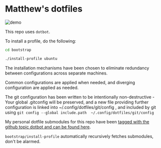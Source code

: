 # Matthew's dotfiles

![demo](https://user-images.githubusercontent.com/39424834/94018765-4b931780-fdf4-11ea-8840-713ec3ea93fa.gif)


This repo uses `dotbot`. 

To install a profile, do the following:

```bash
cd bootstrap

./install-profile ubuntu
```

The installation mechanisms have been chosen to eliminate redundancy between
configurations across separate machines.

Common configurations are applied when needed, and diverging configuration are applied 
as needed.

The git configuration has been written to be intentionally non-destructive - Your global .gitconfig
will be preserved, and a new file providing further configuration is linked into ~/.config/dotfiles/git/config ,
and included by git using `git config --global include.path  ~/.config/dotfiles/git/config`

My personal dotfile submodules for this repo have been [tagged with the github topic dotbot and can be found here](https://github.com/search?q=user%3Amstr3336+topic%3Adotbot&type=Repositories). 

`bootstrap/install-profile` automatically recursively fetches submodules, don't be alarmed.
